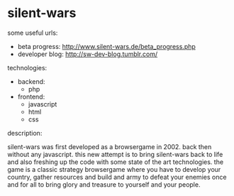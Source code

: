 silent-wars
===========

some useful urls:
- beta progress:
  http://www.silent-wars.de/beta_progress.php
- developer blog:
  http://sw-dev-blog.tumblr.com/

technologies:
- backend: 
  - php
- frontend:
  - javascript
  - html
  - css

description:

silent-wars was first developed as a browsergame in 2002. back then without any javascript.
this new attempt is to bring silent-wars back to life and also freshing up the code with 
some state of the art technologies. 
the game is a classic strategy browsergame where you have to develop your country, gather
resources and build and army to defeat your enemies once and for all to bring glory and
treasure to yourself and your people.
